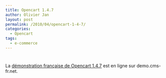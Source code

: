 ```yaml
---
title: Opencart 1.4.7
author: Olivier Jan
layout: post
permalink: /2010/04/opencart-1-4-7/
categories:
  - Opencart
tags:
  - e-commerce
---
```

# 

La [démonstration française de Opencart 1.4.7][1] est en ligne sur demo.cms-fr.net.

 [1]: /demo/opencart/